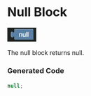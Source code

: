 # Null Block

![Null Block](../../images/null.jpg)

The null block returns null.

### Generated Code


```js
null;
```

